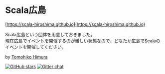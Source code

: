 # Scala広島
[https://scala-hiroshima.github.io](https://scala-hiroshima.github.io)

Scala広島という団体を用意しておきました。<br>
現在広島でイベントを開催するのが難しい状態なので、どなたか広島でScalaのイベントを開催してください。

by [Tomohiko Himura](https://eiel.info/)

[![GitHub stars](https://img.shields.io/github/stars/badges/shields.svg?style=social&label=Star)](https://github.com/scala-hiroshima/scala-hiroshima.github.io)
[![Gitter chat](https://badges.gitter.im/scala-hiroshima/Lobby.png)](https://gitter.im/scala-hiroshima/Lobby)
